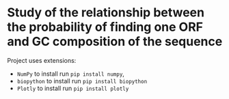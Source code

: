 # Study of the relationship between the probability of finding one ORF and GC composition of the sequence


Project uses extensions:
 * `NumPy` to install run `pip install numpy`,
 * `biopython` to install run `pip install biopython` 
 * `Plotly` to install run `pip install plotly` 